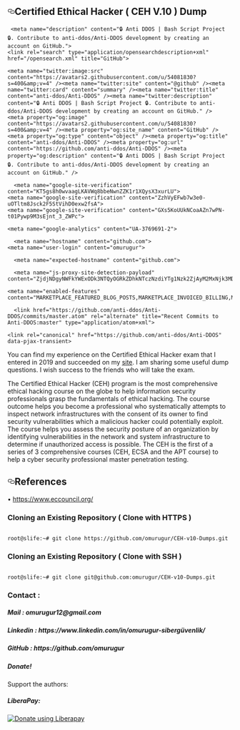 <div class="Box-body">
        <article class="markdown-body entry-content p-5" itemprop="text"><h1><a id="user-content-birdwatcher" class="anchor" aria-hidden="true" href="#CEH-v10-Dumps"><svg class="octicon octicon-link" viewBox="0 0 16 16" version="1.1" width="16" height="16" aria-hidden="true"><path fill-rule="evenodd" d="M4 9h1v1H4c-1.5 0-3-1.69-3-3.5S2.55 3 4 3h4c1.45 0 3 1.69 3 3.5 0 1.41-.91 2.72-2 3.25V8.59c.58-.45 1-1.27 1-2.09C10 5.22 8.98 4 8 4H4c-.98 0-2 1.22-2 2.5S3 9 4 9zm9-3h-1v1h1c1 0 2 1.22 2 2.5S13.98 12 13 12H9c-.98 0-2-1.22-2-2.5 0-.83.42-1.64 1-2.09V6.25c-1.09.53-2 1.84-2 3.25C6 11.31 7.55 13 9 13h4c1.45 0 3-1.69 3-3.5S14.5 6 13 6z"></path></svg></a>Certified Ethical Hacker ( CEH V.10 ) Dump</h1>
<p>
        
 
 
 
 
     <meta name="description" content="🔒 Anti DDOS | Bash Script Project 🔒. Contribute to anti-ddos/Anti-DDOS development by creating an account on GitHub.">
    <link rel="search" type="application/opensearchdescription+xml" href="/opensearch.xml" title="GitHub">
  <link rel="fluid-icon" href="https://github.com/fluidicon.png" title="GitHub">
  <meta property="fb:app_id" content="1401488693436528">

    <meta name="twitter:image:src" content="https://avatars2.githubusercontent.com/u/54081830?s=400&amp;v=4" /><meta name="twitter:site" content="@github" /><meta name="twitter:card" content="summary" /><meta name="twitter:title" content="anti-ddos/Anti-DDOS" /><meta name="twitter:description" content="🔒 Anti DDOS | Bash Script Project 🔒. Contribute to anti-ddos/Anti-DDOS development by creating an account on GitHub." />
    <meta property="og:image" content="https://avatars2.githubusercontent.com/u/54081830?s=400&amp;v=4" /><meta property="og:site_name" content="GitHub" /><meta property="og:type" content="object" /><meta property="og:title" content="anti-ddos/Anti-DDOS" /><meta property="og:url" content="https://github.com/anti-ddos/Anti-DDOS" /><meta property="og:description" content="🔒 Anti DDOS | Bash Script Project 🔒. Contribute to anti-ddos/Anti-DDOS development by creating an account on GitHub." />

  <link rel="assets" href="https://github.githubassets.com/">
  <link rel="web-socket" href="wss://live.github.com/_sockets/VjI6NTA1NDQ0OTk3OjhmNjE5ODVhOTViYTk1M2FhZmFkZmEwZTk4NGRjNDZjM2Q0Y2E4Y2Q1ZmFkNjczZTA3Mjg1NGJkMDE1Y2I5ZGU=--494d325b7c46c99d5f3799fc10fe0251e989bb06">
  <link rel="sudo-modal" href="/sessions/sudo_modal">

  <meta name="request-id" content="DE96:8DD5:39BF1BA:531FB4C:5E6CACA7" data-pjax-transient="true" /><meta name="html-safe-nonce" content="de5022f5247654c789d546b30e93198d17f5d81d" data-pjax-transient="true" /><meta name="visitor-payload" content="eyJyZWZlcnJlciI6Imh0dHBzOi8vZ2l0aHViLmNvbS9pc21haWx0YXNkZWxlbiIsInJlcXVlc3RfaWQiOiJERTk2OjhERDU6MzlCRjFCQTo1MzFGQjRDOjVFNkNBQ0E3IiwidmlzaXRvcl9pZCI6IjI4NTMzMjE4OTkzMDgxNTA1NjEiLCJyZWdpb25fZWRnZSI6ImFtcyIsInJlZ2lvbl9yZW5kZXIiOiJpYWQifQ==" data-pjax-transient="true" /><meta name="visitor-hmac" content="3111bd4540cd0fe216dc7cff9afcf483efc47804885cd167afc075399f524bf5" data-pjax-transient="true" />



  <meta name="github-keyboard-shortcuts" content="repository" data-pjax-transient="true" />

  

  <meta name="selected-link" value="repo_source" data-pjax-transient>

      <meta name="google-site-verification" content="KT5gs8h0wvaagLKAVWq8bbeNwnZZK1r1XQysX3xurLU">
    <meta name="google-site-verification" content="ZzhVyEFwb7w3e0-uOTltm8Jsck2F5StVihD0exw2fsA">
    <meta name="google-site-verification" content="GXs5KoUUkNCoaAZn7wPN-t01Pywp9M3sEjnt_3_ZWPc">

  <meta name="octolytics-host" content="collector.githubapp.com" /><meta name="octolytics-app-id" content="github" /><meta name="octolytics-event-url" content="https://collector.githubapp.com/github-external/browser_event" /><meta name="octolytics-dimension-ga_id" content="" class="js-octo-ga-id" /><meta name="octolytics-actor-id" content="40257285" /><meta name="octolytics-actor-login" content="omurugur" /><meta name="octolytics-actor-hash" content="6f8643e734ec4996c1497cc538ad214c0233e38896e907209a36f657767e8c46" />
<meta name="analytics-location" content="/&lt;user-name&gt;/&lt;repo-name&gt;" data-pjax-transient="true" />



    <meta name="google-analytics" content="UA-3769691-2">

  <meta class="js-ga-set" name="userId" content="b1d32bb5d1f11563fdd6984f003614b0">

<meta class="js-ga-set" name="dimension1" content="Logged In">



  

      <meta name="hostname" content="github.com">
    <meta name="user-login" content="omurugur">

      <meta name="expected-hostname" content="github.com">

      <meta name="js-proxy-site-detection-payload" content="ZjdjNDgyNWFkYWExODk3NTQyOGRkZDhkNTczNzdiYTg1Nzk2ZjAyM2MxNjk3MDM3NzFkNDg0OTdmZDYwYjQwOHx7InJlbW90ZV9hZGRyZXNzIjoiODUuMTAxLjIwNi42NSIsInJlcXVlc3RfaWQiOiJERTk2OjhERDU6MzlCRjFCQTo1MzFGQjRDOjVFNkNBQ0E3IiwidGltZXN0YW1wIjoxNTg0MTgwMzkyLCJob3N0IjoiZ2l0aHViLmNvbSJ9">

    <meta name="enabled-features" content="MARKETPLACE_FEATURED_BLOG_POSTS,MARKETPLACE_INVOICED_BILLING,MARKETPLACE_SOCIAL_PROOF_CUSTOMERS,MARKETPLACE_TRENDING_SOCIAL_PROOF,MARKETPLACE_RECOMMENDATIONS,MARKETPLACE_PENDING_INSTALLATIONS,RELATED_ISSUES,GHE_CLOUD_TRIAL,PAGE_STALE_CHECK">

  <meta http-equiv="x-pjax-version" content="8f46080b9448a0c943b7c5ffa130db74">
  

      <link href="https://github.com/anti-ddos/Anti-DDOS/commits/master.atom" rel="alternate" title="Recent Commits to Anti-DDOS:master" type="application/atom+xml">

  <meta name="go-import" content="github.com/anti-ddos/Anti-DDOS git https://github.com/anti-ddos/Anti-DDOS.git">

  <meta name="octolytics-dimension-user_id" content="54081830" /><meta name="octolytics-dimension-user_login" content="anti-ddos" /><meta name="octolytics-dimension-repository_id" content="74261435" /><meta name="octolytics-dimension-repository_nwo" content="anti-ddos/Anti-DDOS" /><meta name="octolytics-dimension-repository_public" content="true" /><meta name="octolytics-dimension-repository_is_fork" content="false" /><meta name="octolytics-dimension-repository_network_root_id" content="74261435" /><meta name="octolytics-dimension-repository_network_root_nwo" content="anti-ddos/Anti-DDOS" /><meta name="octolytics-dimension-repository_explore_github_marketplace_ci_cta_shown" content="false" />


    <link rel="canonical" href="https://github.com/anti-ddos/Anti-DDOS" data-pjax-transient>


  <meta name="browser-stats-url" content="https://api.github.com/_private/browser/stats">

  <meta name="browser-errors-url" content="https://api.github.com/_private/browser/errors">

  <link rel="mask-icon" href="https://github.githubassets.com/pinned-octocat.svg" color="#000000">
  <link rel="icon" type="image/x-icon" class="js-site-favicon" href="https://github.githubassets.com/favicon.ico">

<meta name="theme-color" content="#1e2327">
 
 
 
 
 
 
 
 
 
 
 
 
 
 
 
 
 
You can find my experience on the Certified Ethical Hacker exam that I entered in 2019 and succeeded on my <a href="https://www.justsecnow.com/ceh-nedir-ceh-nasil-alinir-certified-ethical-hacker/">site</a>. I am sharing some useful dump questions. I wish success to the friends who will take the exam.

The Certified Ethical Hacker (CEH) program is the most comprehensive ethical hacking course on the globe to help information security professionals grasp the fundamentals of ethical hacking. The course outcome helps you become a professional who systematically attempts to inspect network infrastructures with the consent of its owner to find security vulnerabilities which a malicious hacker could potentially exploit. The course helps you assess the security posture of an organization by identifying vulnerabilities in the network and system infrastructure to determine if unauthorized access is possible. The CEH is the first of a series of 3 comprehensive courses (CEH, ECSA and the APT course) to help a cyber security professional master penetration testing.

<h2><a id="user-content-configuration" class="anchor" aria-hidden="true" href="#References"><svg class="octicon octicon-link" viewBox="0 0 16 16" version="1.1" width="16" height="16" aria-hidden="true"><path fill-rule="evenodd" d="M4 9h1v1H4c-1.5 0-3-1.69-3-3.5S2.55 3 4 3h4c1.45 0 3 1.69 3 3.5 0 1.41-.91 2.72-2 3.25V8.59c.58-.45 1-1.27 1-2.09C10 5.22 8.98 4 8 4H4c-.98 0-2 1.22-2 2.5S3 9 4 9zm9-3h-1v1h1c1 0 2 1.22 2 2.5S13.98 12 13 12H9c-.98 0-2-1.22-2-2.5 0-.83.42-1.64 1-2.09V6.25c-1.09.53-2 1.84-2 3.25C6 11.31 7.55 13 9 13h4c1.45 0 3-1.69 3-3.5S14.5 6 13 6z"></path></svg></a>References</h2>

•	https://www.eccouncil.org/
</p>




<h3>Cloning an Existing Repository ( Clone with HTTPS )</h3>
<pre><code>
root@slife:~# git clone https://github.com/omurugur/CEH-v10-Dumps.git
</code></pre>
<h3>Cloning an Existing Repository ( Clone with SSH )</h3>
<pre><code>
root@slife:~# git clone git@github.com:omurugur/CEH-v10-Dumps.git
</code></pre>

<h3>Contact :</h3>

<h5>Mail : omurugur12@gmail.com </h5>

<h5>Linkedin  : https://www.linkedin.com/in/omurugur-sibergüvenlik/ </h5>

<h5>GitHub  : https://github.com/omurugur </h5>

<h5>Donate!</h5>
</p>
Support the authors:


<h5>LiberaPay:</h5>

<noscript><a href="https://liberapay.com/slife/donate"><img alt="Donate using Liberapay" src="https://liberapay.com/assets/widgets/donate.svg"></a></noscript>
